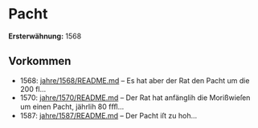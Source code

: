 # Pacht

**Ersterwähnung:** 1568

## Vorkommen
- 1568: [jahre/1568/README.md](../jahre/1568/README.md) – Es hat aber der
Rat den Pacht um die 200 fl...
- 1570: [jahre/1570/README.md](../jahre/1570/README.md) – Der Rat hat anfänglih die Morißwieſen um einen
Pacht, jährlih 80 fﬀl...
- 1587: [jahre/1587/README.md](../jahre/1587/README.md) – Der Pacht iſt zu hoh...
